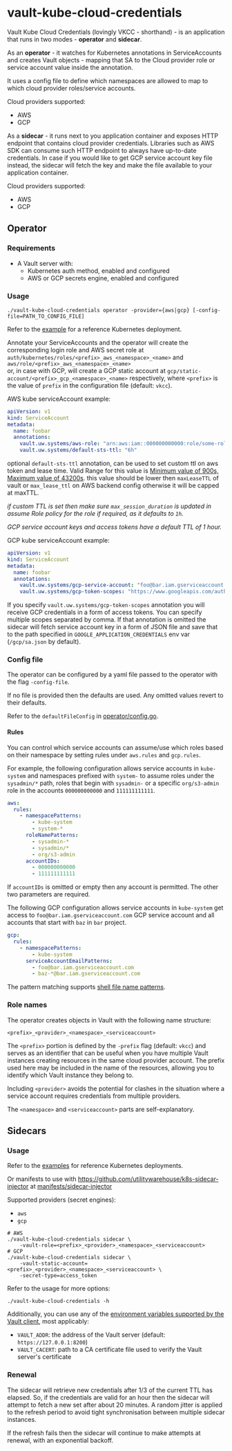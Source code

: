 # vault-kube-cloud-credentials

Vault Kube Cloud Credentials (lovingly VKCC - shorthand) - is an application
that runs in two modes - **operator** and **sidecar**.

As an **operator** - it watches for Kubernetes annotations in ServiceAccounts
and creates Vault objects - mapping that SA to the Cloud provider role or
service account value inside the annotation.

It uses a config file to define which namespaces are allowed to map to which
cloud provider roles/service accounts.

Cloud providers supported:

- AWS
- GCP

As a **sidecar** - it runs next to you application container and exposes HTTP
endpoint that contains cloud provider credentials. Libraries such as AWS SDK
can consume such HTTP endpoint to always have up-to-date credentials.
In case if you would like to get GCP service account key file instead, the
sidecar will fetch the key and make the file available to your application
container.

Cloud providers supported:

- AWS
- GCP

## Operator

### Requirements

- A Vault server with:
  - Kubernetes auth method, enabled and configured
  - AWS or GCP secrets engine, enabled and configured

### Usage

```
./vault-kube-cloud-credentials operator -provider={aws|gcp} [-config-file=PATH_TO_CONFIG_FILE]
```

Refer to the [example](manifests/operator/) for a reference Kubernetes
deployment.

Annotate your ServiceAccounts and the operator will create the corresponding
login role and AWS secret role at
`auth/kubernetes/roles/<prefix>_aws_<namespace>_<name>` and
`aws/role/<prefix>_aws_<namespace>_<name>`  
or, in case with GCP, will create a GCP static account at
`gcp/static-account/<prefix>_gcp_<namespace>_<name>` respectively, where
`<prefix>` is the value of `prefix` in the configuration file (default: `vkcc`).

AWS kube serviceAccount example:

```yaml
apiVersion: v1
kind: ServiceAccount
metadata:
  name: foobar
  annotations:
    vault.uw.systems/aws-role: "arn:aws:iam::000000000000:role/some-role-name"
    vault.uw.systems/default-sts-ttl: "6h"
```

optional `default-sts-ttl` annotation, can be used to set custom ttl on aws token and lease time.
Valid Range for this value is [Minimum value of 900s, Maximum value of 43200s](https://docs.aws.amazon.com/STS/latest/APIReference/API_AssumeRole.html).
this value should be lower then `maxLeaseTTL` of vault or `max_lease_ttl` on AWS backend config otherwise it will be capped at maxTTL.

_if custom TTL is set then make sure `max_session_duration` is updated in assume Role policy for the role if required, as it defaults to `1h`._

_GCP service account keys and access tokens have a default TTL of 1 hour._

GCP kube serviceAccount example:

```yaml
apiVersion: v1
kind: ServiceAccount
metadata:
  name: foobar
  annotations:
    vault.uw.systems/gcp-service-account: "foo@bar.iam.gserviceaccount.com"
    vault.uw.systems/gcp-token-scopes: "https://www.googleapis.com/auth/cloud-platform"
```

If you specify `vault.uw.systems/gcp-token-scopes` annotation you will receive
GCP credentials in a form of access tokens. You can specify multiple scopes
separated by comma.
If that annotation is omitted the sidecar will fetch service account key in a
form of JSON file and save that to the path specified in `GOOGLE_APPLICATION_CREDENTIALS`
env var (`/gcp/sa.json` by default).

### Config file

The operator can be configured by a yaml file passed to the operator with the flag
`-config-file`.

If no file is provided then the defaults are used. Any omitted values revert to
their defaults.

Refer to the `defaultFileConfig` in [operator/config.go](operator/config.go).

#### Rules

You can control which service accounts can assume/use which roles based on their
namespace by setting rules under `aws.rules` and `gcp.rules`.

For example, the following configuration allows service accounts in `kube-system`
and namespaces prefixed with `system-` to assume roles under the `sysadmin/*` path,
roles that begin with `sysadmin-` or a specific `org/s3-admin` role in the accounts
`000000000000` and `111111111111`.

```yaml
aws:
  rules:
    - namespacePatterns:
        - kube-system
        - system-*
      roleNamePatterns:
        - sysadmin-*
        - sysadmin/*
        - org/s3-admin
      accountIDs:
        - 000000000000
        - 111111111111
```

If `accountIDs` is omitted or empty then any account is permitted. The other two
parameters are required.

The following GCP configuration allows service accounts in `kube-system` get
access to `foo@bar.iam.gserviceaccount.com` GCP service account and all accounts
that start with `baz` in `bar` project.

```yaml
gcp:
  rules:
    - namespacePatterns:
        - kube-system
      serviceAccountEmailPatterns:
        - foo@bar.iam.gserviceaccount.com
        - baz-*@bar.iam.gserviceaccount.com
```

The pattern matching supports [shell file name
patterns](https://golang.org/pkg/path/filepath/#Match).

### Role names

The operator creates objects in Vault with the following name structure:

```
<prefix>_<provider>_<namespace>_<serviceaccount>
```

The `<prefix>` portion is defined by the `-prefix` flag (default: `vkcc`) and
serves as an identifier that can be useful when you have multiple Vault instances
creating resources in the same cloud provider account. The prefix used here may be
included in the name of the resources, allowing you to identify which Vault instance
they belong to.

Including `<provider>` avoids the potential for clashes in the situation where a
service account requires credentials from multiple providers.

The `<namespace>` and `<serviceaccount>` parts are self-explanatory.

## Sidecars

### Usage

Refer to the [examples](manifests/examples/) for reference Kubernetes deployments.

Or manifests to use with
https://github.com/utilitywarehouse/k8s-sidecar-injector at
[manifests/sidecar-injector](manifests/sidecar-injector)

Supported providers (secret engines):

- `aws`
- `gcp`

```
# AWS
./vault-kube-cloud-credentials sidecar \
    -vault-role=<prefix>_<provider>_<namespace>_<serviceaccount>
# GCP
./vault-kube-cloud-credentials sidecar \
    -vault-static-account=<prefix>_<provider>_<namespace>_<serviceaccount> \
    -secret-type=access_token
```

Refer to the usage for more options:

```
./vault-kube-cloud-credentials -h
```

Additionally, you can use any of the [environment variables supported by the Vault
client](https://www.vaultproject.io/docs/commands/#environment-variables), most
applicably:

- `VAULT_ADDR`: the address of the Vault server (default: `https://127.0.0.1:8200`)
- `VAULT_CACERT`: path to a CA certificate file used to verify the Vault server's certificate

### Renewal

The sidecar will retrieve new credentials after 1/3 of the current TTL has
elapsed. So, if the credentials are valid for an hour then the sidecar will
attempt to fetch a new set after about 20 minutes. A random jitter is applied
to the refresh period to avoid tight synchronisation between multiple sidecar
instances.

If the refresh fails then the sidecar will continue to make attempts at renewal,
with an exponential backoff.
